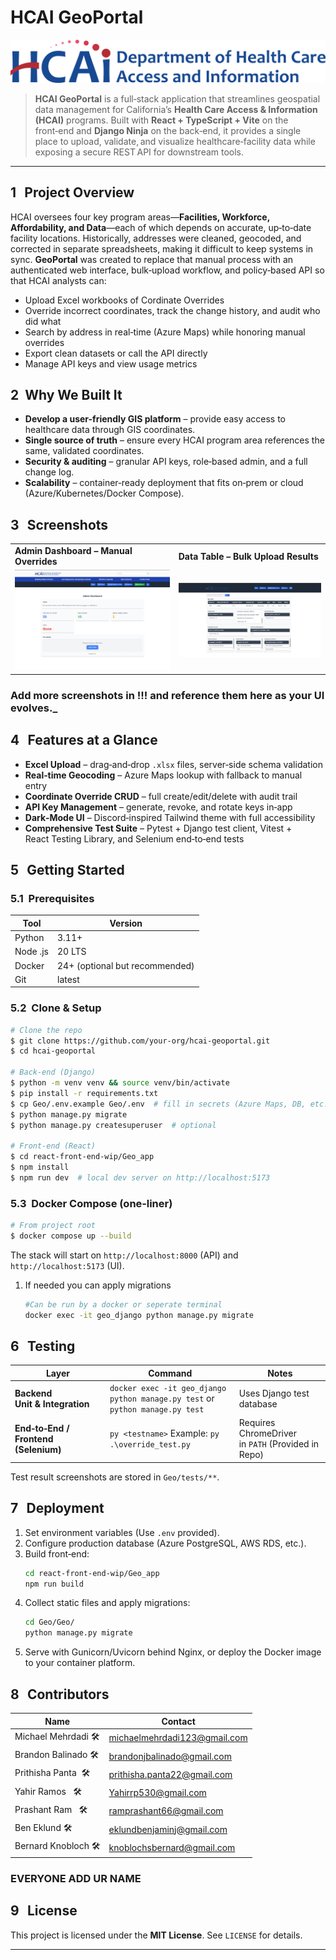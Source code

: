 # HCAI GeoPortal

![HCAI Logo](react-front-end-wip/Geo_app/src/assets/hcai-logo.png)


> **HCAI GeoPortal** is a full‑stack application that streamlines geospatial data management for California’s **Health Care Access & Information (HCAI)** programs.  Built with **React + TypeScript + Vite** on the front‑end and **Django Ninja** on the back‑end, it provides a single place to upload, validate, and visualize healthcare‑facility data while exposing a secure REST API for downstream tools.

---

## 1   Project Overview

HCAI oversees four key program areas—**Facilities, Workforce, Affordability, and Data**—each of which depends on accurate, up‑to‑date facility locations.  Historically, addresses were cleaned, geocoded, and corrected in separate spreadsheets, making it difficult to keep systems in sync.  **GeoPortal** was created to replace that manual process with an authenticated web interface, bulk‑upload workflow, and policy‑based API so that HCAI analysts can:

* Upload Excel workbooks of Cordinate Overrides
* Override incorrect coordinates, track the change history, and audit who did what
* Search by address in real‑time (Azure Maps) while honoring manual overrides
* Export clean datasets or call the API directly
* Manage API keys and view usage metrics

## 2  Why We Built It

* **Develop a user-friendly GIS platform** – provide easy access to healthcare data through GIS coordinates.
* **Single source of truth** – ensure every HCAI program area references the same, validated coordinates.
* **Security & auditing** – granular API keys, role‑based admin, and a full change log.
* **Scalability** – container‑ready deployment that fits on‑prem or cloud (Azure/Kubernetes/Docker Compose).


## 3   Screenshots

| | |
|---|---|
| **Admin Dashboard – Manual Overrides** | **Data Table – Bulk Upload Results** |
| ![Admin dashboard showing coordinate overrides](Admin.png) | ![Data table listing parsed Excel rows](Datatable.png) |

### Add more screenshots in !!! and reference them here as your UI evolves._

## 4   Features at a Glance

- **Excel Upload** – drag‑and‑drop `.xlsx` files, server‑side schema validation
- **Real‑time Geocoding** – Azure Maps lookup with fallback to manual entry
- **Coordinate Override CRUD** – full create/edit/delete with audit trail
- **API Key Management** – generate, revoke, and rotate keys in‑app
- **Dark‑Mode UI** – Discord‑inspired Tailwind theme with full accessibility
- **Comprehensive Test Suite** – Pytest + Django test client, Vitest + React Testing Library, and Selenium end‑to‑end tests

## 5   Getting Started

### 5.1  Prerequisites

| Tool | Version |
|------|---------|
| Python | 3.11+ |
| Node .js | 20 LTS |
| Docker | 24+ (optional but recommended) |
| Git | latest |

### 5.2  Clone & Setup

```bash
# Clone the repo
$ git clone https://github.com/your‑org/hcai‑geoportal.git
$ cd hcai‑geoportal

# Back‑end (Django)
$ python -m venv venv && source venv/bin/activate
$ pip install -r requirements.txt
$ cp Geo/.env.example Geo/.env  # fill in secrets (Azure Maps, DB, etc.)
$ python manage.py migrate
$ python manage.py createsuperuser  # optional

# Front‑end (React)
$ cd react-front-end-wip/Geo_app
$ npm install
$ npm run dev  # local dev server on http://localhost:5173
```

### 5.3  Docker Compose (one‑liner)

```bash
# From project root
$ docker compose up --build
```

The stack will start on `http://localhost:8000` (API) and `http://localhost:5173` (UI).

1. If needed you can apply migrations
   ```bash
   #Can be run by a docker or seperate terminal
   docker exec -it geo_django python manage.py migrate
   ```

## 6   Testing

| Layer | Command | Notes |
|-------|---------|-------|
| **Backend Unit & Integration** | `docker exec -it geo_django python manage.py test` or `python manage.py test` | Uses Django test database |
| **End‑to‑End / Frontend (Selenium)** | `py <testname>` Example: `py .\override_test.py` | Requires ChromeDriver in `PATH` (Provided in Repo)|

Test result screenshots are stored in `Geo/tests/**`.

## 7   Deployment

1. Set environment variables (Use `.env` provided).
2. Configure production database (Azure PostgreSQL, AWS RDS, etc.).
3. Build front‑end:
   ```bash
   cd react-front-end-wip/Geo_app
   npm run build
   ```
4. Collect static files and apply migrations:
   ```bash
   cd Geo/Geo/
   python manage.py migrate
   ```
5. Serve with Gunicorn/Uvicorn behind Nginx, or deploy the Docker image to your container platform.

## 8   Contributors

| Name |Contact |
|------|------|
| Michael Mehrdadi <span title="Project Lead">🛠️</span> | 		michaelmehrdadi123@gmail.com |
| Brandon Balinado <span title="Developer">🛠️</span>    | 		brandonjbalinado@gmail.com   |
| Prithisha Panta  <span title="Developer">🛠️</span>    | 		prithisha.panta22@gmail.com  |
| Yahir Ramos      <span title="Developer">🛠️</span>    | 		Yahirrp530@gmail.com         |
| Prashant Ram     <span title="Developer">🛠️</span>    | 	   ramprashant66@gmail.com      |
| Ben Eklund       <span title="Developer">🛠️</span>    | 	   eklundbenjaminj@gmail.com    | 
| Bernard Knobloch <span title="Developer">🛠️</span>    | 	   knoblochsbernard@gmail.com   |

### EVERYONE ADD UR NAME
  
## 9   License

This project is licensed under the **MIT License**.  See `LICENSE` for details.

---

<!-- Reminder: The CSC 190 timeline/future‑enhancement section was intentionally removed per course requirements. -->

